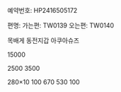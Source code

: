 예약번호:
HP2416505172

편명: 
가는편: 
TW0139
오는편: 
TW0140

목배게
동전지갑
아쿠아슈즈

15000

2500
3500

280×10
100
670
530
100
